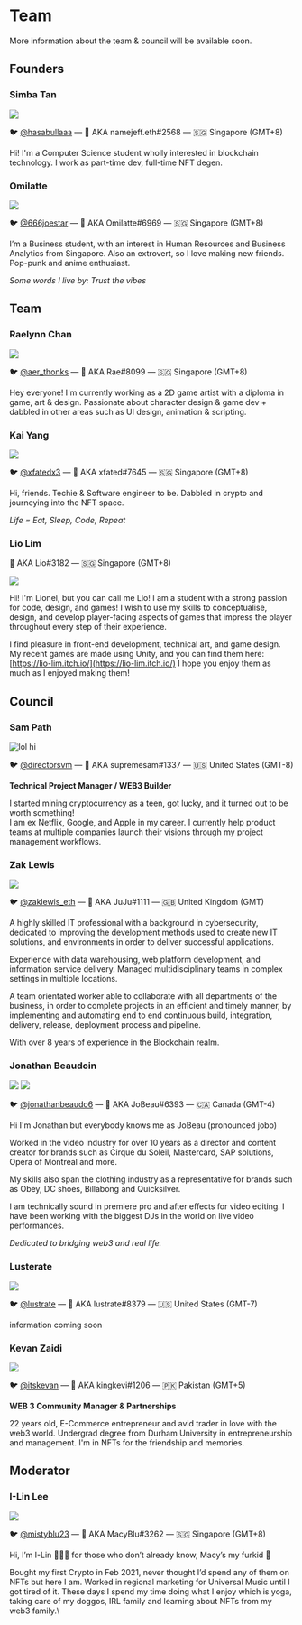 # Team

More information about the team & council will be available soon.



## Founders <a href="#what-is-nft-worlds" id="what-is-nft-worlds"></a>

### Simba Tan

![](<../.gitbook/assets/unnamed (6).png>)

🐦 [@hasabullaaa](https://twitter.com/hasabullaaa)  — :clap: AKA namejeff.eth#2568 — 🇸🇬 Singapore (GMT+8)

Hi! I'm a Computer Science student wholly interested in blockchain technology. I work as part-time dev, full-time NFT degen.

### Omilatte

![](../.gitbook/assets/unnamed.png)

🐦 [@666joestar](https://twitter.com/666joestar)  — :clap: AKA Omilatte#6969 — 🇸🇬 Singapore (GMT+8)

I’m a Business student, with an interest in Human Resources and Business Analytics from Singapore. Also an extrovert, so I love making new friends. Pop-punk and anime enthusiast.&#x20;

_Some words I live by: Trust the vibes_&#x20;

## Team <a href="#what-is-nft-worlds" id="what-is-nft-worlds"></a>

### **Raelynn Chan**

![](<../.gitbook/assets/unnamed (5).png>)

🐦 [@aer\_thonks](https://twitter.com/aer\_thonks)  — :clap: AKA Rae#8099 — 🇸🇬 Singapore (GMT+8)

Hey everyone! I'm currently working as a 2D game artist with a diploma in game, art & design. Passionate about character design & game dev + dabbled in other areas such as UI design, animation & scripting.&#x20;

### Kai Yang

![](../.gitbook/assets/unnamed5.png)

🐦 [@xfatedx3](https://twitter.com/xfatedx3)  — :clap: AKA xfated#7645 — 🇸🇬 Singapore (GMT+8)

Hi, friends. Techie & Software engineer to be. Dabbled in crypto and journeying into the NFT space.

_Life = Eat, Sleep, Code, Repeat_

### Lio Lim

:clap: AKA Lio#3182 — 🇸🇬 Singapore (GMT+8)

![](../.gitbook/assets/liger.png)

Hi! I'm Lionel, but you can call me Lio! I am a student with a strong passion for code, design, and games! I wish to use my skills to conceptualise, design, and develop player-facing aspects of games that impress the player throughout every step of their experience.&#x20;

I find pleasure in front-end development, technical art, and game design. My recent games are made using Unity, and you can find them here: [https://lio-lim.itch.io/](https://lio-lim.itch.io/) I hope you enjoy them as much as I enjoyed making them!

## Council <a href="#what-is-nft-worlds" id="what-is-nft-worlds"></a>

### Sam **Path**

![lol hi ](<../.gitbook/assets/unnamed (41).png>)

🐦 [@directorsvm](https://twitter.com/DIRECTORSVM)  — :clap: AKA supremesam#1337 — 🇺🇸 United States (GMT-8)

**Technical Project Manager / WEB3 Builder**&#x20;

I started mining cryptocurrency as a teen, got lucky, and it turned out to be worth something!\
I am ex Netflix, Google, and Apple in my career. I currently help product teams at multiple companies launch their visions through my project management workflows.&#x20;

### Zak Lewis

![](../.gitbook/assets/unnamed.gif)

🐦 [@zaklewis\_eth](https://twitter.com/zaklewis\_eth)  — :clap: AKA JuJu#1111 — 🇬🇧 United Kingdom (GMT)

A highly skilled IT professional with a background in cybersecurity, dedicated to improving the development methods used to create new IT solutions, and environments in order to deliver successful applications.

Experience with data warehousing, web platform development, and information service delivery. Managed multidisciplinary teams in complex settings in multiple locations.

A team orientated worker able to collaborate with all departments of the business, in order to complete projects in an efficient and timely manner, by implementing and automating end to end continuous build, integration, delivery, release, deployment process and pipeline.

With over 8 years of experience in the Blockchain realm.

### Jonathan Beaudoin

![](<../.gitbook/assets/unnamed (3) (1).png>) ![](../.gitbook/assets/mugshot.jpg)

🐦 [@jonathanbeaudo6](https://twitter.com/JonathanBeaudo6)  — :clap: AKA JoBeau#6393 — 🇨🇦 Canada (GMT-4)

Hi I'm Jonathan but everybody knows me as JoBeau (pronounced jobo)&#x20;

Worked in the video industry for over 10 years as a director and content creator for brands such as Cirque du Soleil, Mastercard, SAP solutions, Opera of Montreal and more.&#x20;

My skills also span the clothing industry as a representative for brands such as Obey, DC shoes, Billabong and Quicksilver.

I am technically sound in premiere pro and after effects for video editing. I have been working with the biggest DJs in the world on live video performances.&#x20;

_Dedicated to bridging web3 and real life._

### Lusterate

![](<../.gitbook/assets/unnamed (1).png>)

🐦 [@lustrate](https://twitter.com/lustrate)  — :clap: AKA lustrate#8379 — 🇺🇸 United States (GMT-7)

information coming soon

### Kevan Zaidi

![](<../.gitbook/assets/unnamed (3).png>)

🐦 [@itskevan](https://twitter.com/itsKevan)  — :clap: AKA kingkevi#1206 — 🇵🇰 Pakistan (GMT+5)

**WEB 3 Community Manager & Partnerships**

22 years old, E-Commerce entrepreneur and avid trader in love with the web3 world. Undergrad degree from Durham University in entrepreneurship and management. I'm in NFTs for the friendship and memories.

## Moderator <a href="#what-is-nft-worlds" id="what-is-nft-worlds"></a>

### I-Lin Lee

![](<../.gitbook/assets/unnamed (7).png>)

🐦 [@mistyblu23](https://twitter.com/mistyblu23)  — :clap: AKA MacyBlu#3262 — 🇸🇬 Singapore (GMT+8)

Hi, I’m I-Lin 🙆🏻‍♀️ for those who don’t already know, Macy’s my furkid 🐶&#x20;

Bought my first Crypto in Feb 2021, never thought I’d spend any of them on NFTs but here I am. Worked in regional marketing for Universal Music until I got tired of it. These days I spend my time doing what I enjoy which is yoga, taking care of my doggos, IRL family and learning about NFTs from my web3 family.\
